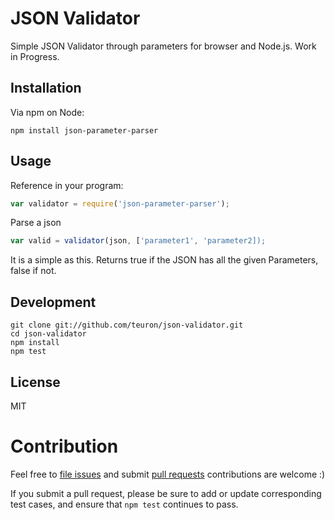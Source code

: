 # JSON Validator

Simple JSON Validator through parameters for browser and Node.js. Work in Progress.

## Installation

Via npm on Node:

```
npm install json-parameter-parser
```

## Usage

Reference in your program:

```js
var validator = require('json-parameter-parser');
```

Parse a json
```js
var valid = validator(json, ['parameter1', 'parameter2]);
```
It is a simple as this. Returns true if the JSON has all the given Parameters, false if not.

## Development

```
git clone git://github.com/teuron/json-validator.git
cd json-validator
npm install
npm test
```

## License

MIT

# Contribution

Feel free to [file issues](https://github.com/teuron/json-validator) and submit
[pull requests](https://github.com/teuron/json-validator/pulls) contributions are
welcome :) 

If you submit a pull request, please be sure to add or update corresponding
test cases, and ensure that `npm test` continues to pass.
